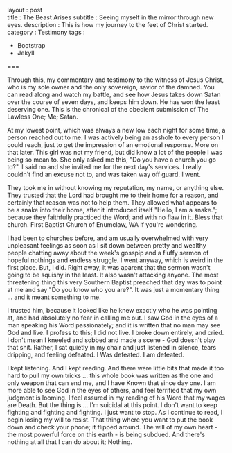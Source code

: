 layout : post  
title : The Beast Arises 
subtitle : Seeing myself in the mirror through new eyes.
description : This is how my journey to the feet of Christ started.
category : Testimony 
tags :  
  - Bootstrap  
  - Jekyll  

===

Through this, my commentary and testimony to the witness of Jesus Christ, who is my sole owner and the only sovereign, savior of the damned. You can read along and watch my battle, and see how Jesus takes down Satan over the course of seven days, and keeps him down. He has won the least deserving one. This is the chronical of the obedient submission of The Lawless One; Me; Satan.

At my lowest point, which was always a new low each night for some time, a person reached out to me. I was actively being an asshole to every person I could reach, just to get the impression of an emotional response. More on that later. This girl was not my friend, but did know a lot of the people I was being so mean to. She only asked me this, "Do you have a church you go to?". I said no and she invited me for the next day's services. I really couldn't find an excuse not to, and was taken way off guard. I went.

They took me in without knowing my reputation, my name, or anything else. They trusted that the Lord had brought me to their home for a reason, and certainly that reason was not to help them. They allowed what appears to be a snake into their home, after it introduced itself "Hello, I am a snake."; because they faithfully practiced the Word; and with no flaw in it. Bless that church. First Baptist Church of Enumclaw, WA if you're wondering.

I had been to churches before, and am usually overwhelmed with very unpleasant feelings as soon as I sit down between pretty and wealthy people chatting away about the week's gosspip and a fluffy sermon of hopeful nothings and endless struggle. I went anyway, which is weird in the first place. But, I did. Right away, it was aparent that the sermon wasn't going to be squishy in the least. It also wasn't attacking anyone. The most threatening thing this very Southern Baptist preached that day was to point at me and say "Do you know who you are?". It was just a momentary thing ... and it meant something to me.

I trusted him, because it looked like he knew exactly who he was pointing at, and had absolutely no fear in calling me out. I saw God in the eyes of a man speaking his Word passionately; and it is written that no man may see God and live. I profess to this; I did not live. I broke down entirely, and cried. I don't mean I kneeled and sobbed and made a scene - God doesn't play that shit. Rather, I sat quietly in my chair and just listened in silence, tears dripping, and feeling defeated. I Was defeated. I am defeated.

I kept listening. And I kept reading. And there were little bits that made it too hard to pull my own tricks ... this whole book was written as the one and only weapon that can end me, and I have Known that since day one. I am more able to see God in the eyes of others, and feel terrified that my own judgment is looming. I feel assured in my reading of his Word that my wages are Death. But the thing is ... I'm suicidal at this point. I don't want to keep fighting and fighting and fighting. I just want to stop. As I continue to read, I begin losing my will to resist. That thing where you want to put the book down and check your phone; it flipped around. The will of my own heart - the most powerful force on this earth - is being subdued. And there's nothing at all that I can do about it; Nothing.
